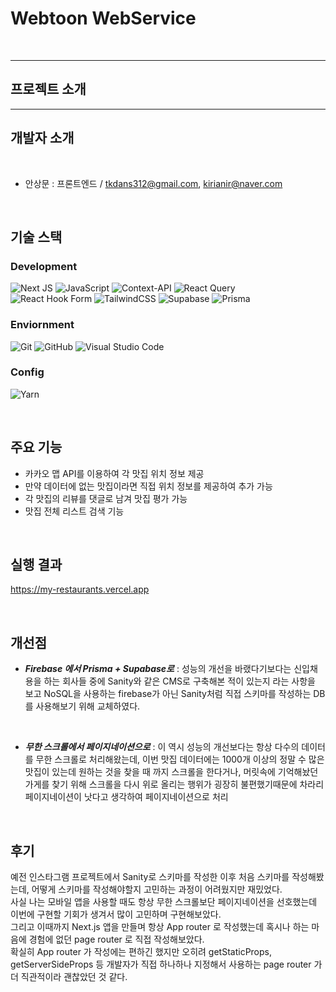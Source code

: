 # Webtoon WebService 
<br>


---


## 프로젝트 소개


---
## 개발자 소개

<br>

* 안상문 : 프론트엔드 /  tkdans312@gmail.com, kirianir@naver.com

<br>

## 기술 스택


### Development

![Next JS](https://img.shields.io/badge/Next-black?style=for-the-badge&logo=next.js&logoColor=white)
![JavaScript](https://img.shields.io/badge/javascript-%23323330.svg?style=for-the-badge&logo=javascript&logoColor=%23F7DF1E)
![Context-API](https://img.shields.io/badge/Context--Api-000000?style=for-the-badge&logo=react)
![React Query](https://img.shields.io/badge/-React%20Query-FF4154?style=for-the-badge&logo=react%20query&logoColor=white) <br>
![React Hook Form](https://img.shields.io/badge/React%20Hook%20Form-%23EC5990.svg?style=for-the-badge&logo=reacthookform&logoColor=white)
![TailwindCSS](https://img.shields.io/badge/tailwindcss-%2338B2AC.svg?style=for-the-badge&logo=tailwind-css&logoColor=white)
![Supabase](https://img.shields.io/badge/Supabase-3ECF8E?style=for-the-badge&logo=supabase&logoColor=white)
![Prisma](https://img.shields.io/badge/Prisma-3982CE?style=for-the-badge&logo=Prisma&logoColor=white)

### Enviornment

![Git](https://img.shields.io/badge/git-%23F05033.svg?style=for-the-badge&logo=git&logoColor=white)
 ![GitHub](https://img.shields.io/badge/github-%23121011.svg?style=for-the-badge&logo=github&logoColor=white)
 ![Visual Studio Code](https://img.shields.io/badge/Visual%20Studio%20Code-0078d7.svg?style=for-the-badge&logo=visual-studio-code&logoColor=white)


### Config

![Yarn](https://img.shields.io/badge/yarn-%232C8EBB.svg?style=for-the-badge&logo=yarn&logoColor=white)

<br>

## 주요 기능

* 카카오 맵 API를 이용하여 각 맛집 위치 정보 제공
* 만약 데이터에 없는 맛집이라면 직접 위치 정보를 제공하여 추가 가능
* 각 맛집의 리뷰를 댓글로 남겨 맛집 평가 가능
* 맛집 전체 리스트 검색 기능

<br>

## 실행 결과

https://my-restaurants.vercel.app

<br>

## 개선점

* ***Firebase 에서 Prisma + Supabase로*** : 성능의 개선을 바랬다기보다는 신입채용을 하는 회사들 중에 Sanity와 같은 CMS로 구축해본 적이 있는지 라는 사항을 보고 NoSQL을 사용하는 firebase가 아닌 Sanity처럼 직접 스키마를 작성하는 DB를 사용해보기 위해 교체하였다.
<br>

* ***무한 스크롤에서 페이지네이션으로*** : 이 역시 성능의 개선보다는 항상 다수의 데이터를 무한 스크롤로 처리해왔는데, 이번 맛집 데이터에는 1000개 이상의 정말 수 많은 맛집이 있는데 원하는 것을 찾을 때 까지 스크롤을 한다거나, 머릿속에 기억해놨던 가게를 찾기 위해 스크롤을 다시 위로 올리는 행위가 굉장히 불편했기때문에 차라리 페이지네이션이 낫다고 생각하여 페이지네이션으로 처리

<br>

## 후기

예전 인스타그램 프로젝트에서 Sanity로 스키마를 작성한 이후 처음 스키마를 작성해봤는데, 어떻게 스키마를 작성해야할지 고민하는 과정이 어려웠지만 재밌었다.<br>
사실 나는 모바일 앱을 사용할 때도 항상 무한 스크롤보단 페이지네이션을 선호했는데 이번에 구현할 기회가 생겨서 많이 고민하며 구현해보았다. <br>
그리고 이때까지 Next.js 앱을 만들며 항상 App router 로 작성했는데 혹시나 하는 마음에 경험에 없던 page router 로 직접 작성해보았다. <br>
확실히 App router 가 작성에는 편하긴 했지만 오히려 getStaticProps, getServerSideProps 등 개발자가 직접 하나하나 지정해서 사용하는 page router 가 더 직관적이라 괜찮았던 것 같다.
